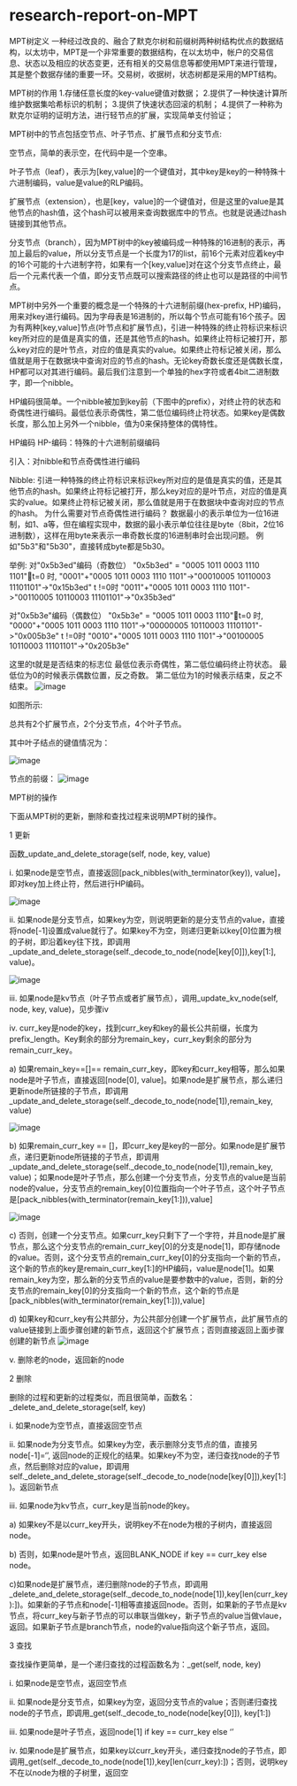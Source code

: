 # research-report-on-MPT

MPT树定义
一种经过改良的、融合了默克尔树和前缀树两种树结构优点的数据结构，以太坊中，MPT是一个非常重要的数据结构，在以太坊中，帐户的交易信息、状态以及相应的状态变更，还有相关的交易信息等都使用MPT来进行管理，其是整个数据存储的重要一环。交易树，收据树，状态树都是采用的MPT结构。

MPT树的作用
1.存储任意长度的key-value键值对数据；
2.提供了一种快速计算所维护数据集哈希标识的机制；
3.提供了快速状态回滚的机制；
4.提供了一种称为默克尔证明的证明方法，进行轻节点的扩展，实现简单支付验证；

MPT树中的节点包括空节点、叶子节点、扩展节点和分支节点:

空节点，简单的表示空，在代码中是一个空串。

叶子节点（leaf），表示为[key,value]的一个键值对，其中key是key的一种特殊十六进制编码，value是value的RLP编码。

扩展节点（extension），也是[key，value]的一个键值对，但是这里的value是其他节点的hash值，这个hash可以被用来查询数据库中的节点。也就是说通过hash链接到其他节点。

分支节点（branch），因为MPT树中的key被编码成一种特殊的16进制的表示，再加上最后的value，所以分支节点是一个长度为17的list，前16个元素对应着key中的16个可能的十六进制字符，如果有一个[key,value]对在这个分支节点终止，最后一个元素代表一个值，即分支节点既可以搜索路径的终止也可以是路径的中间节点。


MPT树中另外一个重要的概念是一个特殊的十六进制前缀(hex-prefix, HP)编码，用来对key进行编码。因为字母表是16进制的，所以每个节点可能有16个孩子。因为有两种[key,value]节点(叶节点和扩展节点)，引进一种特殊的终止符标识来标识key所对应的是值是真实的值，还是其他节点的hash。如果终止符标记被打开，那么key对应的是叶节点，对应的值是真实的value。如果终止符标记被关闭，那么值就是用于在数据块中查询对应的节点的hash。无论key奇数长度还是偶数长度，HP都可以对其进行编码。最后我们注意到一个单独的hex字符或者4bit二进制数字，即一个nibble。

HP编码很简单。一个nibble被加到key前（下图中的prefix），对终止符的状态和奇偶性进行编码。最低位表示奇偶性，第二低位编码终止符状态。如果key是偶数长度，那么加上另外一个nibble，值为0来保持整体的偶特性。

HP编码
HP-编码：特殊的十六进制前缀编码

引入：对nibble和节点奇偶性进行编码

Nibble:
引进一种特殊的终止符标识来标识key所对应的是值是真实的值，还是其他节点的hash。如果终止符标记被打开，那么key对应的是叶节点，对应的值是真实的value。如果终止符标记被关闭，那么值就是用于在数据块中查询对应的节点的hash。
为什么需要对节点奇偶性进行编码？
数据最小的表示单位为一位16进制，如1、a等，但在编程实现中，数据的最小表示单位往往是byte（8bit，2位16进制数），这样在用byte来表示一串奇数长度的16进制串时会出现问题。
例如"5b3"和"5b30"，直接转成byte都是5b30。

举例:
对"0x5b3ed"编码（奇数位）
"0x5b3ed" = "0005 1011 0003 1110 1101"t=0 时, "0001"+"0005 1011 0003 1110 1101"->"00010005 10110003 11101101"->"0x15b3ed"
t !=0时 "0011"+"0005 1011 0003 1110 1101"->"00110005 10110003 11101101"->"0x35b3ed“

对"0x5b3e"编码（偶数位）
"0x5b3e" = "0005 1011 0003 1110"t=0 时, "0000"+"0005 1011 0003 1110 1101"->"00000005 10110003 11101101"->"0x005b3e"
t !=0时 "0010"+"0005 1011 0003 1110 1101"->"00100005 10110003 11101101"->"0x205b3e"

这里的t就是是否结束的标志位
最低位表示奇偶性，第二低位编码终止符状态。
最低位为0的时候表示偶数位置，反之奇数。
第二低位为1的时候表示结束，反之不结束。
![image](https://user-images.githubusercontent.com/80697546/181920620-7c9c6ab9-c76b-4120-bbc3-dc300c4774e5.png)

 如图所示:

总共有2个扩展节点，2个分支节点，4个叶子节点。

其中叶子结点的键值情况为：

![image](https://user-images.githubusercontent.com/80697546/181920661-106a84d9-ed76-47ef-a687-2f3548c4e426.png)

节点的前缀：
![image](https://user-images.githubusercontent.com/80697546/181920672-26524fc3-d4fc-4d98-8473-dbe5f3d3918a.png)


MPT树的操作

下面从MPT树的更新，删除和查找过程来说明MPT树的操作。

1 更新

函数_update_and_delete_storage(self, node, key, value)

i. 如果node是空节点，直接返回[pack_nibbles(with_terminator(key)), value]，即对key加上终止符，然后进行HP编码。

![image](https://user-images.githubusercontent.com/80697546/181920746-04011c05-c955-4d74-8500-8f477b6bfb44.png)


ii. 如果node是分支节点，如果key为空，则说明更新的是分支节点的value，直接将node[-1]设置成value就行了。如果key不为空，则递归更新以key[0]位置为根的子树，即沿着key往下找，即调用_update_and_delete_storage(self._decode_to_node(node[key[0]]),key[1:], value)。


![image](https://user-images.githubusercontent.com/80697546/181920752-980652f1-5c32-4b17-b921-dc87562c9450.png)


iii. 如果node是kv节点（叶子节点或者扩展节点），调用_update_kv_node(self, node, key, value)，见步骤iv

iv. curr_key是node的key，找到curr_key和key的最长公共前缀，长度为prefix_length。Key剩余的部分为remain_key，curr_key剩余的部分为remain_curr_key。

a)       如果remain_key==[]== remain_curr_key，即key和curr_key相等，那么如果node是叶子节点，直接返回[node[0], value]。如果node是扩展节点，那么递归更新node所链接的子节点，即调用_update_and_delete_storage(self._decode_to_node(node[1]),remain_key, value)

![image](https://user-images.githubusercontent.com/80697546/181920795-ccbc9b25-8f3d-4817-aa79-e7464819113a.png)


b)      如果remain_curr_key == []，即curr_key是key的一部分。如果node是扩展节点，递归更新node所链接的子节点，即调用_update_and_delete_storage(self._decode_to_node(node[1]),remain_key, value)；如果node是叶子节点，那么创建一个分支节点，分支节点的value是当前node的value，分支节点的remain_key[0]位置指向一个叶子节点，这个叶子节点是[pack_nibbles(with_terminator(remain_key[1:])),value]

![image](https://user-images.githubusercontent.com/80697546/181920802-769e5afc-2d97-46f6-b0bf-5ff927ec0875.png)


c)       否则，创建一个分支节点。如果curr_key只剩下了一个字符，并且node是扩展节点，那么这个分支节点的remain_curr_key[0]的分支是node[1]，即存储node的value。否则，这个分支节点的remain_curr_key[0]的分支指向一个新的节点，这个新的节点的key是remain_curr_key[1:]的HP编码，value是node[1]。如果remain_key为空，那么新的分支节点的value是要参数中的value，否则，新的分支节点的remain_key[0]的分支指向一个新的节点，这个新的节点是[pack_nibbles(with_terminator(remain_key[1:])),value]

d)      如果key和curr_key有公共部分，为公共部分创建一个扩展节点，此扩展节点的value链接到上面步骤创建的新节点，返回这个扩展节点；否则直接返回上面步骤创建的新节点
![image](https://user-images.githubusercontent.com/80697546/181920808-bdb06b0a-a19a-4cf0-97af-0b654e796d68.png)


v. 删除老的node，返回新的node

 

2  删除

删除的过程和更新的过程类似，而且很简单，函数名：_delete_and_delete_storage(self, key)

i. 如果node为空节点，直接返回空节点

ii. 如果node为分支节点。如果key为空，表示删除分支节点的值，直接另node[-1]=‘’, 返回node的正规化的结果。如果key不为空，递归查找node的子节点，然后删除对应的value，即调用self._delete_and_delete_storage(self._decode_to_node(node[key[0]]),key[1:])。返回新节点

iii. 如果node为kv节点，curr_key是当前node的key。

a) 如果key不是以curr_key开头，说明key不在node为根的子树内，直接返回node。

b) 否则，如果node是叶节点，返回BLANK_NODE if key == curr_key else node。

c)如果node是扩展节点，递归删除node的子节点，即调用_delete_and_delete_storage(self._decode_to_node(node[1]),key[len(curr_key):])。如果新的子节点和node[-1]相等直接返回node。否则，如果新的子节点是kv节点，将curr_key与新子节点的可以串联当做key，新子节点的value当做vlaue，返回。如果新子节点是branch节点，node的value指向这个新子节点，返回。

3  查找

查找操作更简单，是一个递归查找的过程函数名为：_get(self, node, key)

i. 如果node是空节点，返回空节点

ii. 如果node是分支节点，如果key为空，返回分支节点的value；否则递归查找node的子节点，即调用_get(self._decode_to_node(node[key[0]]), key[1:])

iii. 如果node是叶子节点，返回node[1] if key == curr_key else ‘’

iv. 如果node是扩展节点，如果key以curr_key开头，递归查找node的子节点，即调用_get(self._decode_to_node(node[1]),key[len(curr_key):])；否则，说明key不在以node为根的子树里，返回空




